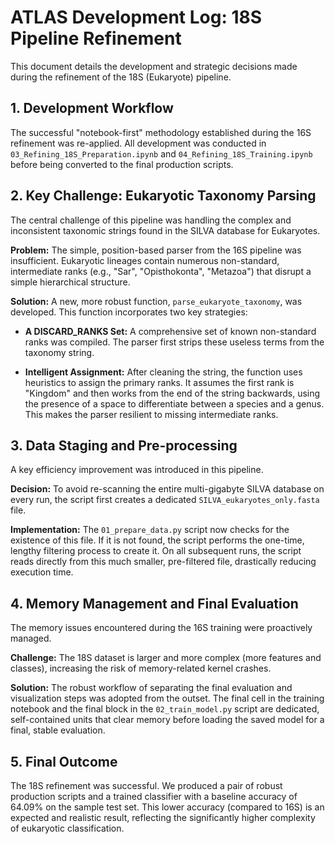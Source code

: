 # ATLAS Development Log: 18S Pipeline Refinement

This document details the development and strategic decisions made during the refinement of the 18S (Eukaryote) pipeline.

## 1. Development Workflow

The successful "notebook-first" methodology established during the 16S refinement was re-applied. All development was conducted in `03_Refining_18S_Preparation.ipynb` and `04_Refining_18S_Training.ipynb` before being converted to the final production scripts.

## 2. Key Challenge: Eukaryotic Taxonomy Parsing

The central challenge of this pipeline was handling the complex and inconsistent taxonomic strings found in the SILVA database for Eukaryotes.

**Problem:** The simple, position-based parser from the 16S pipeline was insufficient. Eukaryotic lineages contain numerous non-standard, intermediate ranks (e.g., "Sar", "Opisthokonta", "Metazoa") that disrupt a simple hierarchical structure.

**Solution:** A new, more robust function, `parse_eukaryote_taxonomy`, was developed. This function incorporates two key strategies:

- **A DISCARD_RANKS Set:** A comprehensive set of known non-standard ranks was compiled. The parser first strips these useless terms from the taxonomy string.

- **Intelligent Assignment:** After cleaning the string, the function uses heuristics to assign the primary ranks. It assumes the first rank is "Kingdom" and then works from the end of the string backwards, using the presence of a space to differentiate between a species and a genus. This makes the parser resilient to missing intermediate ranks.

## 3. Data Staging and Pre-processing

A key efficiency improvement was introduced in this pipeline.

**Decision:** To avoid re-scanning the entire multi-gigabyte SILVA database on every run, the script first creates a dedicated `SILVA_eukaryotes_only.fasta` file.

**Implementation:** The `01_prepare_data.py` script now checks for the existence of this file. If it is not found, the script performs the one-time, lengthy filtering process to create it. On all subsequent runs, the script reads directly from this much smaller, pre-filtered file, drastically reducing execution time.

## 4. Memory Management and Final Evaluation

The memory issues encountered during the 16S training were proactively managed.

**Challenge:** The 18S dataset is larger and more complex (more features and classes), increasing the risk of memory-related kernel crashes.

**Solution:** The robust workflow of separating the final evaluation and visualization steps was adopted from the outset. The final cell in the training notebook and the final block in the `02_train_model.py` script are dedicated, self-contained units that clear memory before loading the saved model for a final, stable evaluation.

## 5. Final Outcome

The 18S refinement was successful. We produced a pair of robust production scripts and a trained classifier with a baseline accuracy of 64.09% on the sample test set. This lower accuracy (compared to 16S) is an expected and realistic result, reflecting the significantly higher complexity of eukaryotic classification.